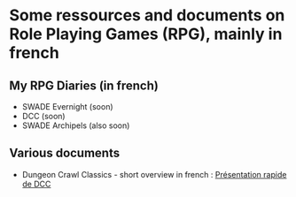 # Some ressources and documents on Role Playing Games (RPG), mainly in french

## My RPG Diaries (in french)

- SWADE Evernight (soon)
- DCC (soon)
- SWADE Archipels (also soon)

## Various documents

- Dungeon Crawl Classics - short overview in french : [Présentation rapide de DCC](./dcc/intro-fr)
